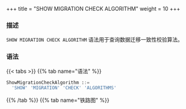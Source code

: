 +++
title = "SHOW MIGRATION CHECK ALGORITHM"
weight = 10
+++

### 描述

`SHOW MIGRATION CHECK ALGORITHM` 语法用于查询数据迁移一致性校验算法。
### 语法

{{< tabs >}}
{{% tab name="语法" %}}
```sql
ShowMigrationCheckAlgorithm ::=
  'SHOW' 'MIGRATION' 'CHECK' 'ALGORITHMS'
```
{{% /tab %}}
{{% tab name="铁路图" %}}
<iframe frameborder="0" name="diagram" id="diagram" width="100%" height="100%"></iframe>
{{% /tab %}}
{{< /tabs >}}


### 返回值说明

| 列                       | 说明             |
|-------------------------|------------------|
|type                     | 一致性校验算法类型  |
|supported_database_types | 支持数据库类型     |
|description              | 说明              |
### 示例

- 查询数据迁移一致性校验算法

```sql
SHOW MIGRATION CHECK ALGORITHMS;
```

```sql
mysql> SHOW MIGRATION CHECK ALGORITHMS;
+-------------+--------------------------------------------------------------+----------------------------+
| type        | supported_database_types                                     | description                |
+-------------+--------------------------------------------------------------+----------------------------+
| CRC32_MATCH | MySQL                                                        | Match CRC32 of records.    |
| DATA_MATCH  | SQL92,MySQL,MariaDB,PostgreSQL,openGauss,Oracle,SQLServer,H2 | Match raw data of records. |
+-------------+--------------------------------------------------------------+----------------------------+
2 rows in set (0.03 sec)
```

### 保留字

`SHOW`、`MIGRATION`、`CHECK`、`ALGORITHMS`

### 相关链接

- [保留字](/cn/user-manual/shardingsphere-proxy/distsql/syntax/reserved-word/)